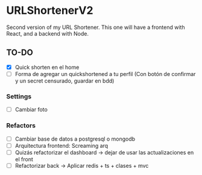 # URLShortenerV2
Second version of my URL Shortener. This one will have a frontend with React, and a backend with Node.



## TO-DO
- [x] Quick shorten en el home
- [ ] Forma de agregar un quickshortened a tu perfil (Con botón de confirmar y un secret censurado, guardar en bdd)
### Settings
- [ ] Cambiar foto


### Refactors
- [ ] Cambiar base de datos a postgresql o mongodb
- [ ] Arquitectura frontend: Screaming arq
- [ ] Quizás refactorizar el dashboard -> dejar de usar las actualizaciones en el front
- [ ] Refactorizar back -> Aplicar redis + ts + clases + mvc
